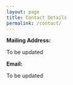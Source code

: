 ```yaml
---
layout: page
title: Contact Details
permalink: /contact/
---
```

**Mailing Address:**

To be updated

**Email:**

To be updated



